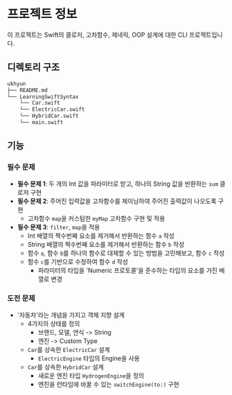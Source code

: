 # 프로젝트 정보
이 프로젝트는 Swift의 클로저, 고차함수, 제네릭, OOP 설계에 대한 CLI 프로젝트입니다.

## 디렉토리 구조

```bash
ukhyun
├── README.md
└── LearningSwiftSyntax
    └── Car.swift
    └── ElectricCar.swift
    └── HybridCar.swift
    └── main.swift
```

## 기능
### 필수 문제
- **필수 문제 1**: 두 개의 Int 값을 파라미터로 받고, 하나의 String 값을 반환하는 `sum` 클로저 구현
- **필수 문제 2**: 주어진 입력값을 고차함수를 체이닝하여 주어진 출력값이 나오도록 구현
  - 고차함수 `map`을 커스텀한 `myMap` 고차함수 구현 및 적용
- **필수 문제 3**: `filter`, `map`을 적용
  - Int 배열의 짝수번째 요소를 제거해서 반환하는 함수 `a` 작성
  - String 배열의 짝수번째 요소를 제거해서 반환하는 함수 `b` 작성
  - 함수 `a`, 함수 `b`를 하나의 함수로 대체할 수 있는 방법을 고민해보고, 함수 `c` 작성
  - 함수 `c`를 기반으로 수정하여 함수 `d` 작성
    - 파라미터의 타입을 'Numeric 프로토콜'을 준수하는 타입의 요소를 가진 배열로 변경

### 도전 문제
- '자동차'라는 개념을 가지고 객체 지향 설계
  - 4가지의 상태를 정의
    - 브랜드, 모델, 연식 -> String
    - 엔진 -> Custom Type
  - `Car`를 상속한 `ElectricCar` 설계
    - `ElectricEngine` 타입의 Engine을 사용
  - `Car`를 상속한 `HybridCar` 설계
    - 새로운 엔진 타입 `HydrogenEngine`을 정의
    - 엔진을 런타임에 바꿀 수 있는 `switchEngine(to:)` 구현

